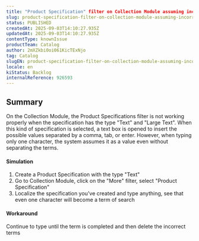 ```yaml
---
title: "Product Specification" filter on Collection Module assuming incorrect values
slug: product-specification-filter-on-collection-module-assuming-incorrect-values
status: PUBLISHED
createdAt: 2025-09-03T14:10:27.935Z
updatedAt: 2025-09-03T14:10:27.935Z
contentType: knownIssue
productTeam: Catalog
author: 2mXZkbi0oi061KicTExNjo
tag: Catalog
slugEN: product-specification-filter-on-collection-module-assuming-incorrect-values
locale: en
kiStatus: Backlog
internalReference: 926593
---
```


## Summary


On the Collection Module, the Product Specifications filter is not working properly when the specification has the type "Text" and "Large Text". When this kind of specification is selected, a text box is opened to insert the possible values separated by a comma, tab, or enter. However, when typing only one character, the system assumes it as a value even without separating the terms.


#### Simulation



1. Create a Product Specification with the type "Text"
2. Go to Collection Module, click on the "More" filter, select "Product Specification"
3. Localize the specification you've created and type anything, see that even one character will become a term of search


#### Workaround


Continue to type until the term is completed and then delete the incorrect terms



